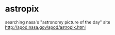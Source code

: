 # astropix
searching nasa's "astronomy picture of the day" site http://apod.nasa.gov/apod/astropix.html
